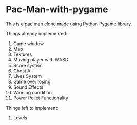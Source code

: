 # Pac-Man-with-pygame

This is a pac man clone made using Python Pygame library.

Things already implemented:
1. Game window
2. Map
3. Textures
4. Moving player with WASD
5. Score system
6. Ghost AI
7. Lives System
8. Game over losing
9. Sound Effects
10. Winning condition
11. Power Pellet Functionality

Things left to implement:
1. Levels